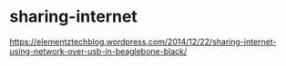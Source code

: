 # sharing-internet

https://elementztechblog.wordpress.com/2014/12/22/sharing-internet-using-network-over-usb-in-beaglebone-black/
